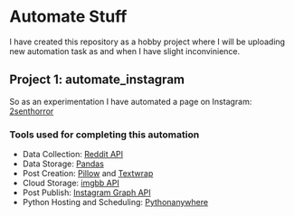 # Automate Stuff

I have created this repository as a hobby project where I will be uploading new automation task as and when I have slight inconvinience.

## Project 1: automate_instagram
So as an experimentation I have automated a page on Instagram: [2senthorror](https://www.instagram.com/2senthorror)

### Tools used for completing this automation
- Data Collection: [Reddit API](https://www.reddit.com/dev/api/)
- Data Storage: [Pandas](https://pandas.pydata.org/docs/)
- Post Creation: [Pillow](https://pillow.readthedocs.io/en/stable/) and [Textwrap](https://docs.python.org/3/library/textwrap.html)
- Cloud Storage: [imgbb API](https://api.imgbb.com/)
- Post Publish: [Instagram Graph API](https://developers.facebook.com/docs/instagram-api/)
- Python Hosting and Scheduling: [Pythonanywhere](https://www.pythonanywhere.com/)
